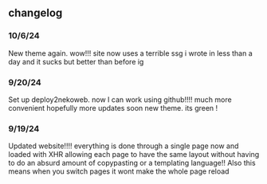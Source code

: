 <!--[[USE_LAYOUT_generic.htm]]-->

## changelog

### 10/6/24

New theme again. wow!!! site now uses a terrible ssg i wrote in less than a day and it sucks but better than before ig

### 9/20/24

Set up deploy2nekoweb. now I can work using github!!!! much more convenient hopefully more updates soon
new theme. its green !

### 9/19/24

Updated website!!!! everything is done through a single page now and loaded with XHR allowing each page to have the same layout without having to do an absurd amount of copypasting or a templating language!! Also this means when you switch pages it wont make the whole page reload